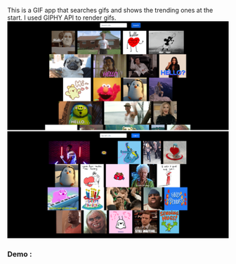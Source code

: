  This is a GIF app that searches gifs and shows the trending ones at the start. I used
        GIPHY API to render gifs.
      </h1>
      <img width="600"  alt="Coin" src="./public/images/SearchedGifs.PNG"  />
      <img width="1000"  alt="Coin" src="./public/images/Trending.PNG"  />
      <h3>
        Demo :
        <a href="https://crypto-tracker-epmjn00l8-bartugenccan.vercel.app/">
